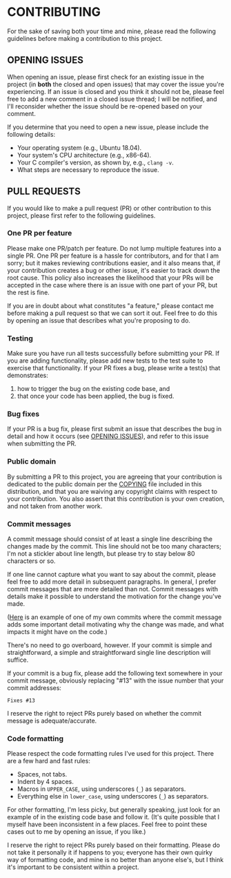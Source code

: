 # CONTRIBUTING

For the sake of saving both your time and mine, please read the following guidelines before making a contribution to this project.

## OPENING ISSUES

When opening an issue, please first check for an existing issue in the project (in **both** the closed and open issues) that may cover the issue you're experiencing. If an issue is closed and you think it should not be, please feel free to add a new comment in a closed issue thread; I will be notified, and I'll reconsider whether the issue should be re-opened based on your comment.

If you determine that you need to open a new issue, please include the following details:

  * Your operating system (e.g., Ubuntu 18.04).
  * Your system's CPU architecture (e.g., x86-64).
  * Your C compiler's version, as shown by, e.g., `clang -v`.
  * What steps are necessary to reproduce the issue.

## PULL REQUESTS

If you would like to make a pull request (PR) or other contribution to this project, please first refer to the following guidelines.

### One PR per feature

Please make one PR/patch per feature. Do not lump multiple features into a single PR. One PR per feature is a hassle for contributors, and for that I am sorry; but it makes reviewing contributions easier, and it also means that, if your contribution creates a bug or other issue, it's easier to track down the root cause. This policy also increases the likelihood that your PRs will be accepted in the case where there is an issue with one part of your PR, but the rest is fine.

If you are in doubt about what constitutes "a feature," please contact me before making a pull request so that we can sort it out. Feel free to do this by opening an issue that describes what you're proposing to do.

### Testing

Make sure you have run all tests successfully before submitting your PR. If you are adding functionality, please add new tests to the test suite to exercise that functionality. If your PR fixes a bug, please write a test(s) that demonstrates:

  1. how to trigger the bug on the existing code base, and 
  2. that once your code has been applied, the bug is fixed.

### Bug fixes

If your PR is a bug fix, please first submit an issue that describes the bug in detail and how it occurs (see [OPENING ISSUES](#opening-issues)), and refer to this issue when submitting the PR.

### Public domain

By submitting a PR to this project, you are agreeing that your contribution is dedicated to the public domain per the
[COPYING](../COPYING) file included in this distribution, and that you are waiving any copyright claims with respect to your contribution. You also assert that this contribution is your own creation, and not taken from another work.

### Commit messages

A commit message should consist of at least a single line describing the changes made by the commit. This line should not be too many characters; I'm not a stickler about line length, but please try to stay below 80 characters or so.

If one line cannot capture what you want to say about the commit, please feel free to add more detail in subsequent paragraphs. In general, I prefer commit messages that are more detailed than not. Commit messages with details make it possible to understand the motivation for the change you've made. 

([Here](https://github.com/dhess/c-ringbuf/commit/21669475d7f4e13801f94f5031dbd9aa00e95796) is an example of one of my own commits where the commit message adds some important detail motivating why the change was made, and what impacts it might have on the code.)

There's no need to go overboard, however. If your commit is simple and straightforward, a simple and straightforward single line description will suffice.

If your commit is a bug fix, please add the following text somewhere in your commit message, obviously replacing "#13" with the issue number that your commit addresses:

`Fixes #13`

I reserve the right to reject PRs purely based on whether the commit message is adequate/accurate.

### Code formatting

Please respect the code formatting rules I've used for this project. There are a few hard and fast rules:

  * Spaces, not tabs.
  * Indent by 4 spaces.
  * Macros in `UPPER_CASE`, using underscores (`_`) as separators.
  * Everything else in `lower_case`, using underscores (`_`) as separators.

For other formatting, I'm less picky, but generally speaking, just look for an example of in the existing code base and follow it. (It's quite possible that I myself have been inconsistent in a few places. Feel free to point these cases out to me by opening an issue, if you like.)

I reserve the right to reject PRs purely based on their formatting. Please do not take it personally it if happens to you; everyone has their own quirky way of formatting code, and mine is no better than anyone else's, but I think it's important to be consistent within a project.
